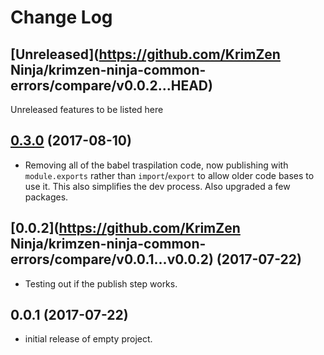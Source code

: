 # Change Log

## [Unreleased](https://github.com/KrimZen Ninja/krimzen-ninja-common-errors/compare/v0.0.2...HEAD)

Unreleased features to be listed here

## [0.3.0](https://github.com/KrimzenNinja/krimzen-ninja-config/compare/v1.0.2...v1.1.0) (2017-08-10)
* Removing all of the babel traspilation code, now publishing with `module.exports` rather than `import`/`export` to allow older code bases to use it. This also simplifies the dev process. Also upgraded a few packages.

## [0.0.2](https://github.com/KrimZen Ninja/krimzen-ninja-common-errors/compare/v0.0.1...v0.0.2) (2017-07-22)

* Testing out if the publish step works.

## 0.0.1 (2017-07-22)

* initial release of empty project.
